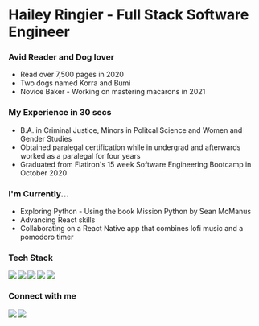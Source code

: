 

# Hailey Ringier - Full Stack Software Engineer
### Avid Reader and Dog lover
* Read over 7,500 pages in 2020
* Two dogs named Korra and Bumi
* Novice Baker - Working on mastering macarons in 2021


### My Experience in 30 secs
* B.A. in Criminal Justice, Minors in Politcal Science and Women and Gender Studies
* Obtained paralegal certification while in undergrad and afterwards worked as a paralegal for four years 
* Graduated from Flatiron's 15 week Software Engineering Bootcamp in October 2020

### I'm Currently...
* Exploring Python - Using the book Mission Python by Sean McManus
* Advancing React skills 
* Collaborating on a React Native app that combines lofi music and a pomodoro timer

### Tech Stack

<img align="left" atl="react" src="https://img.shields.io/badge/React-38B2AC?style=for-the-badge&logo=react&logoColor=white"/>
<img align="left" atl="material-ui" src="https://img.shields.io/badge/Material--UI-38B2AC?style=for-the-badge&logo=material-ui&logoColor=white"/>
<img align="left" atl="ruby" src="https://img.shields.io/badge/Ruby-38B2AC?style=for-the-badge&logo=ruby&logoColor=white"/>
<img align="left" atl="JS" src="https://img.shields.io/badge/JavaScript-38B2AC?style=for-the-badge&logo=javascript&logoColor=white"/>
<img align="left" atl="HTML" src="https://img.shields.io/badge/HTML5-38B2AC?style=for-the-badge&logo=html5&logoColor=white"/>

<br/>

### Connect with me

[<img align="left" atl="linkedin" src="https://img.shields.io/badge/linkedin-FF7A59.svg?&style=for-the-badge&logo=linkedin&logoColor=white"/>][LinkedIn]
[<img align="left" atl="youtube" src="https://img.shields.io/badge/YouTube-FF7A59?style=for-the-badge&logo=youtube&logoColor=white"/>][Youtube]

[LinkedIn]:https://www.linkedin.com/in/hailey-ringier/
[Youtube]:https://www.youtube.com/channel/UCv8YpacxVgL9ShVduwb3Blg?view_as=subscriber

#
